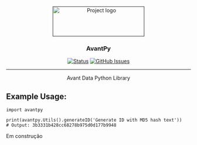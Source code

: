 <p align="center">
  <a href="" rel="noopener">
 <img width=250px height=82px src="https://i.imgur.com/zHVh1RJ.png" alt="Project logo"></a>
</p>

<h3 align="center">AvantPy</h3>

<div align="center">

[![Status](https://img.shields.io/badge/status-active-success.svg)]()
[![GitHub Issues](https://img.shields.io/github/issues/xp44/AvantPy.svg)](https://github.com/Avant-Data/AvantPy/issues)

</div>

---

<p align="center"> Avant Data Python Library
    <br> 
</p>

## Example Usage:
```
import avantpy

print(avantpy.Utils().generateID('Generate ID with MD5 hash text'))
# Output: 3b3331b428cc68278b975d0d177b9948
```

Em construção